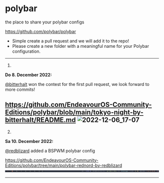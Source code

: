 # polybar
the place to share your polybar configs

https://github.com/polybar/polybar

* Simple create a pull request and we will add it to the repo!
* Please create a new folder with a meaningful name for your Polybar configuration.
---

1.

**Do 8. December 2022:**

[@bitterhalt](https://github.com/bitterhalt)
 won the contest for the first pull request, we look forward to more commits!

https://github.com/EndeavourOS-Community-Editions/polybar/blob/main/tokyo-night-by-bitterhalt/README.md
![2022-12-06_17-07](https://user-images.githubusercontent.com/95308907/206008451-fd094781-36a8-47b9-9d1f-ec4871e9f67d.png)
---

2. 

**Sa 10. December 2022:**

[@redblizard](https://github.com/RedBlizard)
added a BSPWM polybar config

https://github.com/EndeavourOS-Community-Editions/polybar/tree/main/polybar-rednord-by-redblizard
![polybar-dimmed-icons](https://raw.githubusercontent.com/EndeavourOS-Community-Editions/polybar/main/polybar-rednord-by-redblizard/screenshots/polybar-dimmed-icons.png)

---



